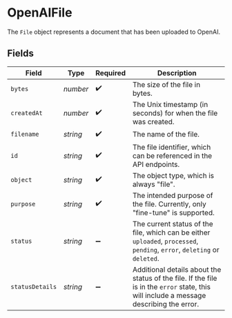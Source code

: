 # OpenAIFile

The `File` object represents a document that has been uploaded to OpenAI.



## Fields

| Field                                                                                                                                    | Type                                                                                                                                     | Required                                                                                                                                 | Description                                                                                                                              |
| ---------------------------------------------------------------------------------------------------------------------------------------- | ---------------------------------------------------------------------------------------------------------------------------------------- | ---------------------------------------------------------------------------------------------------------------------------------------- | ---------------------------------------------------------------------------------------------------------------------------------------- |
| `bytes`                                                                                                                                  | *number*                                                                                                                                 | :heavy_check_mark:                                                                                                                       | The size of the file in bytes.                                                                                                           |
| `createdAt`                                                                                                                              | *number*                                                                                                                                 | :heavy_check_mark:                                                                                                                       | The Unix timestamp (in seconds) for when the file was created.                                                                           |
| `filename`                                                                                                                               | *string*                                                                                                                                 | :heavy_check_mark:                                                                                                                       | The name of the file.                                                                                                                    |
| `id`                                                                                                                                     | *string*                                                                                                                                 | :heavy_check_mark:                                                                                                                       | The file identifier, which can be referenced in the API endpoints.                                                                       |
| `object`                                                                                                                                 | *string*                                                                                                                                 | :heavy_check_mark:                                                                                                                       | The object type, which is always "file".                                                                                                 |
| `purpose`                                                                                                                                | *string*                                                                                                                                 | :heavy_check_mark:                                                                                                                       | The intended purpose of the file. Currently, only "fine-tune" is supported.                                                              |
| `status`                                                                                                                                 | *string*                                                                                                                                 | :heavy_minus_sign:                                                                                                                       | The current status of the file, which can be either `uploaded`, `processed`, `pending`, `error`, `deleting` or `deleted`.                |
| `statusDetails`                                                                                                                          | *string*                                                                                                                                 | :heavy_minus_sign:                                                                                                                       | Additional details about the status of the file. If the file is in the `error` state, this will include a message describing the error.<br/> |